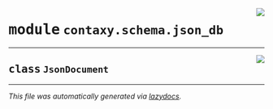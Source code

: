 <!-- markdownlint-disable -->

<a href="https://github.com/ml-tooling/contaxy/blob/main/backend/src/contaxy/schema/json_db.py#L0"><img align="right" style="float:right;" src="https://img.shields.io/badge/-source-cccccc?style=flat-square"></a>

# <kbd>module</kbd> `contaxy.schema.json_db`






---

<a href="https://github.com/ml-tooling/contaxy/blob/main/backend/src/contaxy/schema/json_db.py#L7"><img align="right" style="float:right;" src="https://img.shields.io/badge/-source-cccccc?style=flat-square"></a>

## <kbd>class</kbd> `JsonDocument`










---

_This file was automatically generated via [lazydocs](https://github.com/ml-tooling/lazydocs)._
